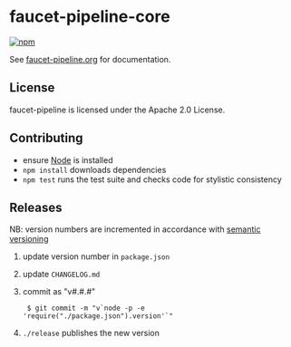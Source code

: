 faucet-pipeline-core
====================

[![npm](https://img.shields.io/npm/v/faucet-pipeline-core.svg)](https://www.npmjs.com/package/faucet-pipeline-core)

See [faucet-pipeline.org](https://www.faucet-pipeline.org) for documentation.


License
-------

faucet-pipeline is licensed under the Apache 2.0 License.


Contributing
------------

* ensure [Node](https://nodejs.org) is installed
* `npm install` downloads dependencies
* `npm test` runs the test suite and checks code for stylistic consistency


Releases
--------

NB: version numbers are incremented in accordance with
    [semantic versioning](https://semver.org)

1. update version number in `package.json`
2. update `CHANGELOG.md`
3. commit as "v#.#.#"

        $ git commit -m "v`node -p -e 'require("./package.json").version'`"

4. `./release` publishes the new version
